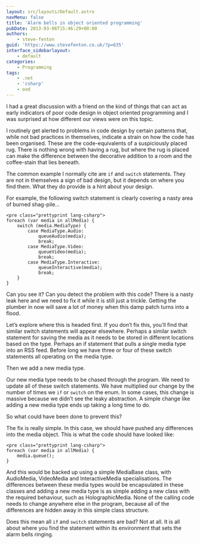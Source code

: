 ```yaml
---
layout: src/layouts/Default.astro
navMenu: false
title: 'Alarm bells in object oriented programming'
pubDate: 2013-03-06T15:46:29+00:00
authors:
    - steve-fenton
guid: 'https://www.stevefenton.co.uk/?p=635'
interface_sidebarlayout:
    - default
categories:
    - Programming
tags:
    - .net
    - 'csharp'
    - ood
---
```


I had a great discussion with a friend on the kind of things that can act as early indicators of poor code design in object oriented programming and I was surprised at how different our views were on this topic.

I routinely get alerted to problems in code design by certain patterns that, while not bad practices in themselves, indicate a strain on how the code has been organised. These are the code-equivalents of a suspiciously placed rug. There is nothing wrong with having a rug, but where the rug is placed can make the difference between the decorative addition to a room and the coffee-stain that lies beneath.

The common example I normally cite are `if` and `switch` statements. They are not in themselves a sign of bad design, but it depends on where you find them. What they do provide is a hint about your design.

For example, the following switch statement is clearly covering a nasty area of burned shag-pile…

```
<pre class="prettyprint lang-csharp">
foreach (var media in allMedia) {
    switch (media.MediaType) {
        case MediaType.Audio:
            queueAudio(media);
            break;
        case MediaType.Video:
            queueVideo(media);
            break;
        case MediaType.Interactive:
            queueInteractive(media);
            break;
    }
}
```
Can you see it? Can you detect the problem with this code? There is a nasty leak here and we need to fix it while it is still just a trickle. Getting the plumber in now will save a lot of money when this damp patch turns into a flood.

Let’s explore where this is headed first. If you don’t fix this, you’ll find that similar switch statements will appear elsewhere. Perhaps a similar switch statement for saving the media as it needs to be stored in different locations based on the type. Perhaps an if statement that pulls a single media type into an RSS feed. Before long we have three or four of these switch statements all operating on the media type.

Then we add a new media type.

Our new media type needs to be chased through the program. We need to update all of these switch statements. We have multiplied our change by the number of times we `if` or `switch` on the enum. In some cases, this change is massive because we didn’t see the leaky abstraction. A simple change like adding a new media type ends up taking a long time to do.

So what could have been done to prevent this?

The fix is really simple. In this case, we should have pushed any differences into the media object. This is what the code should have looked like:

```
<pre class="prettyprint lang-csharp">
foreach (var media in allMedia) {
    media.queue();
}
```
And this would be backed up using a simple MediaBase class, with AudioMedia, VideoMedia and InteractiveMedia specialisations. The differences between these media types would be encapsulated in these classes and adding a new media type is as simple adding a new class with the required behaviour, such as HolographicMedia. None of the calling code needs to change anywhere else in the program, because all of the differences are hidden away in this simple class structure.

Does this mean all `if` and `switch` statements are bad? Not at all. It is all about where you find the statement within its environment that sets the alarm bells ringing.